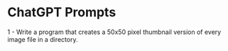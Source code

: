 # ChatGPT Prompts

1 - Write a program that creates a 50x50 pixel thumbnail version of every image file in a directory.
